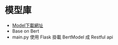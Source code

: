 # 模型庫
- [Model下載網址](https://drive.google.com/drive/folders/1-Erh-xDkl8UyD0zsm3E7EYmCLHuw4PMg?usp=sharing)
- Base on Bert
- main.py 使用 Flask 掛載 BertModel 成 Restful api 